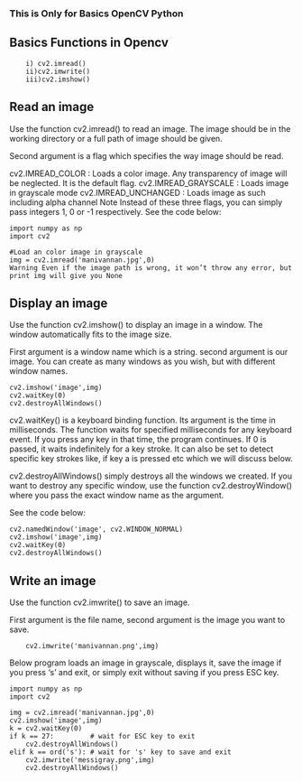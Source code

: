 ### This is Only for Basics OpenCV Python

## Basics Functions in Opencv
        i) cv2.imread()
        ii)cv2.imwrite()
        iii)cv2.imshow()
        
       
## Read an image

Use the function cv2.imread() to read an image. The image should be in the working directory or a full path of image should be given.

Second argument is a flag which specifies the way image should be read.

cv2.IMREAD_COLOR : Loads a color image. Any transparency of image will be neglected. It is the default flag.
cv2.IMREAD_GRAYSCALE : Loads image in grayscale mode
cv2.IMREAD_UNCHANGED : Loads image as such including alpha channel
Note Instead of these three flags, you can simply pass integers 1, 0 or -1 respectively.
See the code below:

```
import numpy as np
import cv2

#Load an color image in grayscale
img = cv2.imread('manivannan.jpg',0)
Warning Even if the image path is wrong, it won’t throw any error, but print img will give you None
```
## Display an image
Use the function cv2.imshow() to display an image in a window. The window automatically fits to the image size.

First argument is a window name which is a string. second argument is our image. You can create as many windows as you wish, but with different window names.
```
cv2.imshow('image',img)
cv2.waitKey(0)
cv2.destroyAllWindows()
```

cv2.waitKey() is a keyboard binding function. Its argument is the time in milliseconds. The function waits for specified milliseconds for any keyboard event. If you press any key in that time, the program continues. If 0 is passed, it waits indefinitely for a key stroke. It can also be set to detect specific key strokes like, if key a is pressed etc which we will discuss below.

cv2.destroyAllWindows() simply destroys all the windows we created. If you want to destroy any specific window, use the function cv2.destroyWindow() where you pass the exact window name as the argument.

See the code below:
```
cv2.namedWindow('image', cv2.WINDOW_NORMAL)
cv2.imshow('image',img)
cv2.waitKey(0)
cv2.destroyAllWindows()
```

## Write an image
Use the function cv2.imwrite() to save an image.

First argument is the file name, second argument is the image you want to save.
        
        cv2.imwrite('manivannan.png',img)

Below program loads an image in grayscale, displays it, save the image if you press ‘s’ and exit, or simply exit without saving if you press ESC key.
```
import numpy as np
import cv2

img = cv2.imread('manivannan.jpg',0)
cv2.imshow('image',img)
k = cv2.waitKey(0)
if k == 27:         # wait for ESC key to exit
    cv2.destroyAllWindows()
elif k == ord('s'): # wait for 's' key to save and exit
    cv2.imwrite('messigray.png',img)
    cv2.destroyAllWindows()
 ```
